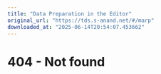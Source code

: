 ```yaml
---
title: "Data Preparation in the Editor"
original_url: "https://tds.s-anand.net/#/marp"
downloaded_at: "2025-06-14T20:54:07.453662"
---
```


404 - Not found
===============